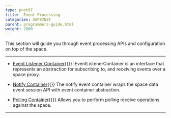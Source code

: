 ```yaml
---
type: post97
title:  Event Processing
categories: XAP97NET
parent: programmers-guide.html
weight: 2800
---
```


This section will guide you through event processing APIs and configuration on top of the space.








<hr/>


- [Event Listener Container](./event-listener-container.html){{<wbr>}}
IEventListenerContainer is an interface that represents an abstraction for subscribing to, and receiving events over a space proxy.

- [Notify Container](./notify-container.html){{<wbr>}}
The notify event container wraps the space data event session API with event container abstraction.

- [Polling Container](./polling-container.html){{<wbr>}}
Allows you to perform polling receive operations against the space.


<hr/>



